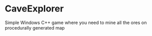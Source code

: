 # CaveExplorer
Simple Windows C++ game where you need to mine all the ores on procedurally generated map
